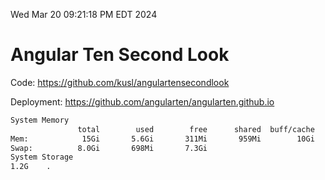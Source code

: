 Wed Mar 20 09:21:18 PM EDT 2024

# Angular Ten Second Look

Code: https://github.com/kusl/angulartensecondlook

Deployment: https://github.com/angularten/angularten.github.io

```bash
System Memory
               total        used        free      shared  buff/cache   available
Mem:            15Gi       5.6Gi       311Mi       959Mi        10Gi       9.7Gi
Swap:          8.0Gi       698Mi       7.3Gi
System Storage
1.2G	.
